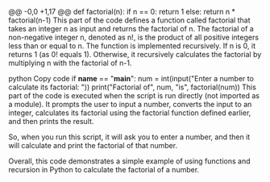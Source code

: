 @@ -0,0 +1,17 @@
 def factorial(n):
     if n == 0:
         return 1
     else:
         return n * factorial(n-1)
 This part of the code defines a function called factorial that takes an integer n as input and returns the factorial of n. The factorial of a non-negative integer n, denoted as n!, is the product of all positive integers less than or equal to n. The function is implemented recursively. If n is 0, it returns 1 (as 0! equals 1). Otherwise, it recursively calculates the factorial by multiplying n with the factorial of n-1.
 
 python
 Copy code
 if __name__ == "__main__":
     num = int(input("Enter a number to calculate its factorial: "))
     print("Factorial of", num, "is", factorial(num))
 This part of the code is executed when the script is run directly (not imported as a module). It prompts the user to input a number, converts the input to an integer, calculates its factorial using the factorial function defined earlier, and then prints the result.
 
 So, when you run this script, it will ask you to enter a number, and then it will calculate and print the factorial of that number.
 
 Overall, this code demonstrates a simple example of using functions and recursion in Python to calculate the factorial of a number.
